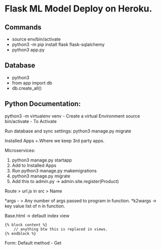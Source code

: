 # Flask ML Model Deploy on Heroku.


## Commands

- source env/bin/activate
- python3 -m pip install flask flask-sqlalchemy
- python3 app.py


## Database
- python3
- from app import db
- db.create_all()


## Python Documentation:

python3 -m virtualenv venv - Create a virtual Environment
source bin/activate - To Activate

Run database and sync settings: python3 manage.py migrate

Installed Apps =.Where we keep 3rd party apps.

Microservices:
1. python3 manage.py startapp <name of service>
2. Add <name of service> to Installed Apps
3. Run python3 manage.py makemigrations
4. python3 manage.py migrate
5. Add this to admin.py -> admin.site.register(Product)

Route > url.js in src > Name

*args - > Any number of args passed to program in function.
*k2wargs -> key value list of n in function.

Base.html -> default index view


```
{% block content %}
    // anything btw this is replaced in views.
{% endblock %}
```

Form:
Default method - Get
